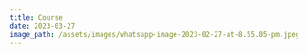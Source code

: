 ```yaml
---
title: Course
date: 2023-03-27
image_path: /assets/images/whatsapp-image-2023-02-27-at-8.55.05-pm.jpeg
---
```

